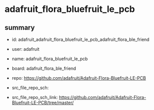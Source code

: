# adafruit_flora_bluefruit_le_pcb
 
## summary 
* id: adafruit_adafruit_flora_bluefruit_le_pcb_adafruit_flora_ble_friend
* user: adafruit
* name: adafruit_flora_bluefruit_le_pcb
* board: adafruit_flora_ble_friend
* repo: https://github.com/adafruit/Adafruit-Flora-Bluefruit-LE-PCB



* src_file_repo_sch: 
* src_file_repo_sch_link: https://github.com/adafruit/Adafruit-Flora-Bluefruit-LE-PCB/tree/master/






